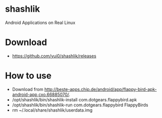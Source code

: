 # shashlik
Android Applications on Real Linux

# Download
- https://github.com/yui0/shashlik/releases

# How to use
- Download from http://beste-apps.chip.de/android/app/flappy-bird-apk-android-app,cxo.66885070/.
- /opt/shashlik/bin/shashlik-install com.dotgears.flappybird.apk
- /opt/shashlik/bin/shashlik-run com.dotgears.flappybird FlappyBirds
- rm ~/.local/share/shashlik/userdata.img

